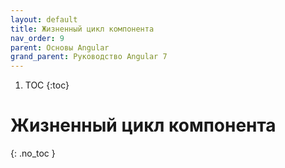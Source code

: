 ```yaml
---
layout: default
title: Жизненный цикл компонента
nav_order: 9
parent: Основы Angular
grand_parent: Руководство Angular 7
---
```


<!-- prettier-ignore-start -->
1. TOC
{:toc}

# Жизненный цикл компонента
{: .no_toc }
<!-- prettier-ignore-end -->
